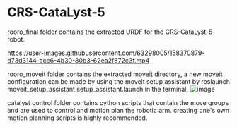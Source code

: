 # CRS-CataLyst-5
rooro_final folder contains the extracted URDF for the CRS-CataLyst-5 robot.

https://user-images.githubusercontent.com/63298005/158370879-d73d3144-acc6-4b30-80b3-62ea2f872c3f.mp4

rooro_moveit folder contains the extracted moveit directory, a new moveit configuration can be made by using the moveit setup assistant by 
roslaunch moveit_setup_assistant setup_assistant.launch in the terminal.
![image](https://user-images.githubusercontent.com/63298005/158363454-18c08cdf-bd2e-4ff2-8c16-792fc367e558.png)

catalyst control folder contains python scripts that contain the move groups and are used to control and motion plan the robotic arm.
creating one's own motion planning scripts is highly recommended.




